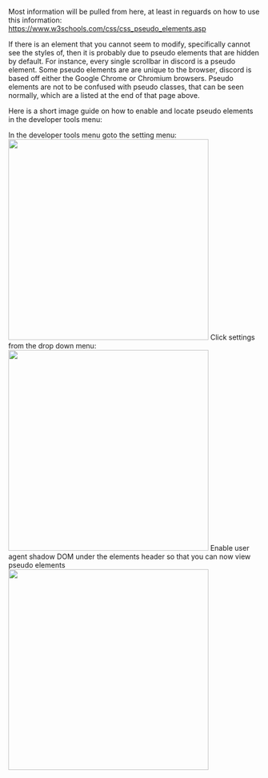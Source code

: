 Most information will be pulled from here, at least in reguards on how to use this information: https://www.w3schools.com/css/css_pseudo_elements.asp

If there is an element that you cannot seem to modify, specifically cannot see the styles of, then it is probably due to pseudo elements that are hidden by default. For instance, every single scrollbar in discord is a pseudo element. Some pseudo elements are are unique to the browser, discord is based off either the Google Chrome or Chromium browsers. Pseudo elements are not to be confused with pseudo classes, that can be seen normally, which are a listed at the end of that page above.

Here is a short image guide on how to enable and locate pseudo elements in the developer tools menu:

In the developer tools menu goto the setting menu:
<img src="https://raw.githubusercontent.com/CompletelyUnbelievable/ThemeResource/master/BetterDiscord101/PseudoCSS/Images/SettingsMenu.png" height="400">
Click settings from the drop down menu:
<img src="https://raw.githubusercontent.com/CompletelyUnbelievable/ThemeResource/master/BetterDiscord101/PseudoCSS/Images/SettingsMenu2.png" height="400">
Enable user agent shadow DOM under the elements header so that you can now view pseudo elements
<img src="https://raw.githubusercontent.com/CompletelyUnbelievable/ThemeResource/master/BetterDiscord101/PseudoCSS/Images/SettingsMenu3.png" height="400">
